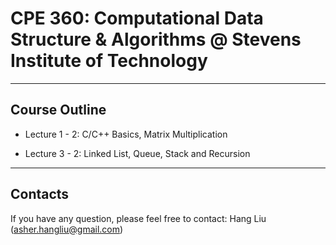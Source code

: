 # CPE 360: Computational Data Structure & Algorithms @ Stevens Institute of Technology


----
Course Outline
----

- Lecture 1 - 2: C/C++ Basics, Matrix Multiplication 

- Lecture 3 - 2: Linked List, Queue, Stack and Recursion



----
Contacts
----
If you have any question, please feel free to contact: Hang Liu (asher.hangliu@gmail.com)
